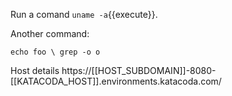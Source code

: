 Run a comand `uname -a`{{execute}}.

Another command:

`echo foo \
    grep -o o`


Host details https://[[HOST_SUBDOMAIN]]-8080-[[KATACODA_HOST]].environments.katacoda.com/
